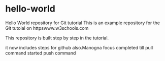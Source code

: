 # hello-world
Hello World repository for Git tutorial
This is an example repository for the Git tutoial on httpswww.w3schools.com

This repository is built step by step in the tutorial.

it now includes steps for github also.Manogna
focus
completed till pull command
started push command
